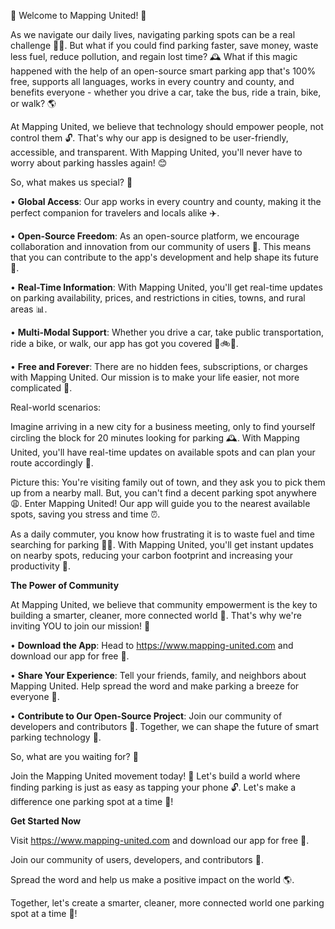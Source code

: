 🌟 Welcome to Mapping United! 🌟

As we navigate our daily lives, navigating parking spots can be a real challenge 🚗💪. But what if you could find parking faster, save money, waste less fuel, reduce pollution, and regain lost time? 🕰️ What if this magic happened with the help of an open-source smart parking app that's 100% free, supports all languages, works in every country and county, and benefits everyone - whether you drive a car, take the bus, ride a train, bike, or walk? 🌎

At Mapping United, we believe that technology should empower people, not control them 🔓. That's why our app is designed to be user-friendly, accessible, and transparent. With Mapping United, you'll never have to worry about parking hassles again! 😊

So, what makes us special? 🤔

• **Global Access**: Our app works in every country and county, making it the perfect companion for travelers and locals alike ✈️.

• **Open-Source Freedom**: As an open-source platform, we encourage collaboration and innovation from our community of users 👥. This means that you can contribute to the app's development and help shape its future 🚀.

• **Real-Time Information**: With Mapping United, you'll get real-time updates on parking availability, prices, and restrictions in cities, towns, and rural areas 📊.

• **Multi-Modal Support**: Whether you drive a car, take public transportation, ride a bike, or walk, our app has got you covered 🚌🚲💃.

• **Free and Forever**: There are no hidden fees, subscriptions, or charges with Mapping United. Our mission is to make your life easier, not more complicated 💸.

Real-world scenarios:

Imagine arriving in a new city for a business meeting, only to find yourself circling the block for 20 minutes looking for parking 🕰️. With Mapping United, you'll have real-time updates on available spots and can plan your route accordingly 📍.

 Picture this: You're visiting family out of town, and they ask you to pick them up from a nearby mall. But, you can't find a decent parking spot anywhere 😩. Enter Mapping United! Our app will guide you to the nearest available spots, saving you stress and time ⏰.

As a daily commuter, you know how frustrating it is to waste fuel and time searching for parking 🚗💔. With Mapping United, you'll get instant updates on nearby spots, reducing your carbon footprint and increasing your productivity 💪.

**The Power of Community**

At Mapping United, we believe that community empowerment is the key to building a smarter, cleaner, more connected world 🌟. That's why we're inviting YOU to join our mission! 🎉

• **Download the App**: Head to https://www.mapping-united.com and download our app for free 📲.

• **Share Your Experience**: Tell your friends, family, and neighbors about Mapping United. Help spread the word and make parking a breeze for everyone 💬.

• **Contribute to Our Open-Source Project**: Join our community of developers and contributors 👥. Together, we can shape the future of smart parking technology 🚀.

So, what are you waiting for? 🤔

Join the Mapping United movement today! 🌟 Let's build a world where finding parking is just as easy as tapping your phone 🔓. Let's make a difference one parking spot at a time 💪!

**Get Started Now**

Visit https://www.mapping-united.com and download our app for free 📲.

Join our community of users, developers, and contributors 👥.

Spread the word and help us make a positive impact on the world 🌎.

Together, let's create a smarter, cleaner, more connected world one parking spot at a time 💪!